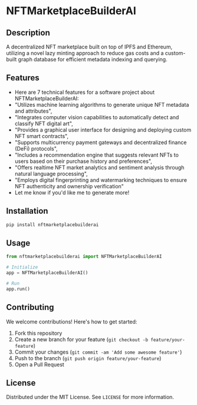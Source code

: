# NFTMarketplaceBuilderAI

## Description

A decentralized NFT marketplace built on top of IPFS and Ethereum, utilizing a novel lazy minting approach to reduce gas costs and a custom-built graph database for efficient metadata indexing and querying.

## Features

- Here are 7 technical features for a software project about NFTMarketplaceBuilderAI:
- "Utilizes machine learning algorithms to generate unique NFT metadata and attributes",
- "Integrates computer vision capabilities to automatically detect and classify NFT digital art",
- "Provides a graphical user interface for designing and deploying custom NFT smart contracts",
- "Supports multicurrency payment gateways and decentralized finance (DeFi) protocols",
- "Includes a recommendation engine that suggests relevant NFTs to users based on their purchase history and preferences",
- "Offers realtime NFT market analytics and sentiment analysis through natural language processing",
- "Employs digital fingerprinting and watermarking techniques to ensure NFT authenticity and ownership verification"
- Let me know if you'd like me to generate more!
## Installation

```bash
pip install nftmarketplacebuilderai
```

## Usage

```python
from nftmarketplacebuilderai import NFTMarketplaceBuilderAI

# Initialize
app = NFTMarketplaceBuilderAI()

# Run
app.run()
```

## Contributing

We welcome contributions! Here's how to get started:

1. Fork this repository
2. Create a new branch for your feature (`git checkout -b feature/your-feature`)
3. Commit your changes (`git commit -am 'Add some awesome feature'`)
4. Push to the branch (`git push origin feature/your-feature`)
5. Open a Pull Request

## License

Distributed under the MIT License. See `LICENSE` for more information.
